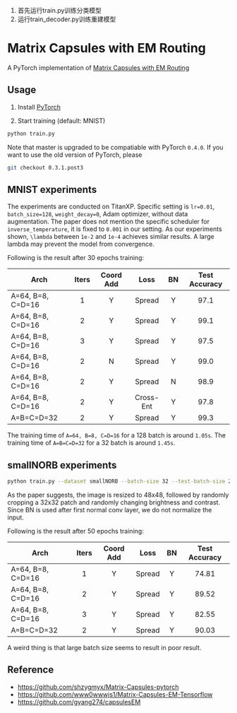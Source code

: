 1. 首先运行train.py训练分类模型
2. 运行train_decoder.py训练重建模型


# Matrix Capsules with EM Routing
A PyTorch implementation of [Matrix Capsules with EM Routing](https://openreview.net/pdf?id=HJWLfGWRb)

## Usage
1. Install [PyTorch](http://pytorch.org/)

2. Start training (default: MNIST)
```bash
python train.py
```

Note that master is upgraded to be compatiable with PyTorch `0.4.0`.
If you want to use the old version of PyTorch, please
```bash
git checkout 0.3.1.post3
```

## MNIST experiments

The experiments are conducted on TitanXP.
Specific setting is `lr=0.01`, `batch_size=128`, `weight_decay=0`, Adam optimizer, without data augmentation.
The paper does not mention the specific scheduler for `inverse_temperature`, it is fixed to `0.001` in our setting.
As our experiments shown, `\lambda` between `1e-2` and `1e-4` achieves similar results. A large lambda may prevent the model from convergence.

Following is the result after 30 epochs training:

| Arch | Iters | Coord Add | Loss | BN | Test Accuracy |
| ---- |:-----:|:---------:|:----:|:--:|:-------------:|
| A=64, B=8, C=D=16 | 1 | Y | Spread    | Y | 97.1 |
| A=64, B=8, C=D=16 | 2 | Y | Spread    | Y | 99.1 |
| A=64, B=8, C=D=16 | 3 | Y | Spread    | Y | 97.5 |
| A=64, B=8, C=D=16 | 2 | N | Spread    | Y | 99.0 |
| A=64, B=8, C=D=16 | 2 | Y | Spread    | N | 98.9 |
| A=64, B=8, C=D=16 | 2 | Y | Cross-Ent | Y | 97.8 |
| A=B=C=D=32        | 2 | Y | Spread    | Y | 99.3 |

The training time of `A=64, B=8, C=D=16` for a 128 batch is around `1.05s`.
The training time of `A=B=C=D=32` for a 32 batch is around `1.45s`.

## smallNORB experiments

```bash
python train.py --dataset smallNORB --batch-size 32 --test-batch-size 256
```

As the paper suggests, the image is resized to 48x48, followed by randomly cropping a 32x32 patch and randomly changing brightness and contrast.
Since BN is used after first normal conv layer, we do not normalize the input.

Following is the result after 50 epochs training:

| Arch | Iters | Coord Add | Loss | BN | Test Accuracy |
| ---- |:-----:|:---------:|:----:|:--:|:-------------:|
| A=64, B=8, C=D=16 | 1 | Y | Spread    | Y | 74.81 |
| A=64, B=8, C=D=16 | 2 | Y | Spread    | Y | 89.52 |
| A=64, B=8, C=D=16 | 3 | Y | Spread    | Y | 82.55 |
| A=B=C=D=32        | 2 | Y | Spread    | Y | 90.03 |

A weird thing is that large batch size seems to result in poor result.

## Reference
- https://github.com/shzygmyx/Matrix-Capsules-pytorch
- https://github.com/www0wwwjs1/Matrix-Capsules-EM-Tensorflow
- https://github.com/gyang274/capsulesEM
